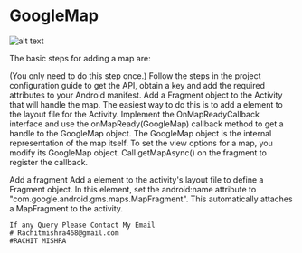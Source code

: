 # GoogleMap
![alt text](https://developers.google.com/maps/documentation/android-sdk/images/map-with-marker.png "Description goes here")

The basic steps for adding a map are:

(You only need to do this step once.) Follow the steps in the project configuration guide to get the API, obtain a key and add the required attributes to your Android manifest.
Add a Fragment object to the Activity that will handle the map. The easiest way to do this is to add a <fragment> element to the layout file for the Activity.
Implement the OnMapReadyCallback interface and use the onMapReady(GoogleMap) callback method to get a handle to the GoogleMap object. The GoogleMap object is the internal representation of the map itself. To set the view options for a map, you modify its GoogleMap object.
Call getMapAsync() on the fragment to register the callback.

Add a fragment
Add a <fragment> element to the activity's layout file to define a Fragment object. In this element, set the android:name attribute to "com.google.android.gms.maps.MapFragment". This automatically attaches a MapFragment to the activity.



<?xml version="1.0" encoding="utf-8"?>
<fragment xmlns:android="http://schemas.android.com/apk/res/android"
    android:name="com.google.android.gms.maps.MapFragment"
    android:id="@+id/map"
    android:layout_width="match_parent"
    android:layout_height="match_parent"/>
    
    
    If any Query Please Contact My Email
    # Rachitmishra468@gmail.com
    #RACHIT MISHRA
